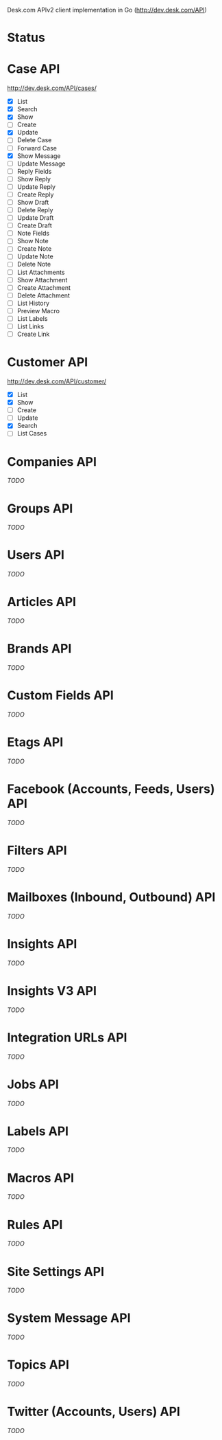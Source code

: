
Desk.com APIv2 client implementation in Go (http://dev.desk.com/API)

# Status

# Case API

http://dev.desk.com/API/cases/

- [x] List
- [x] Search
- [x] Show
- [ ] Create
- [x] Update
- [ ] Delete Case
- [ ] Forward Case
- [x] Show Message
- [ ] Update Message
- [ ] Reply Fields
- [ ] Show Reply
- [ ] Update Reply
- [ ] Create Reply
- [ ] Show Draft
- [ ] Delete Reply
- [ ] Update Draft
- [ ] Create Draft
- [ ] Note Fields
- [ ] Show Note
- [ ] Create Note
- [ ] Update Note
- [ ] Delete Note
- [ ] List Attachments
- [ ] Show Attachment
- [ ] Create Attachment
- [ ] Delete Attachment
- [ ] List History
- [ ] Preview Macro
- [ ] List Labels
- [ ] List Links 
- [ ] Create Link

# Customer API

http://dev.desk.com/API/customer/

- [x] List
- [x] Show
- [ ] Create
- [ ] Update
- [x] Search
- [ ] List Cases

# Companies API

*TODO*

# Groups API

*TODO*

# Users API

*TODO*

# Articles API

*TODO*

# Brands API

*TODO*

# Custom Fields API

*TODO*

# Etags API

*TODO*

# Facebook (Accounts, Feeds, Users) API

*TODO*

# Filters API

*TODO*

# Mailboxes (Inbound, Outbound) API

*TODO*

# Insights API

*TODO*

# Insights V3 API

*TODO*

# Integration URLs API

*TODO*

# Jobs API

*TODO*

# Labels API

*TODO*

# Macros API

*TODO*

# Rules API

*TODO*

# Site Settings API

*TODO*

# System Message API

*TODO*

# Topics API

*TODO*

# Twitter (Accounts, Users) API

*TODO*

